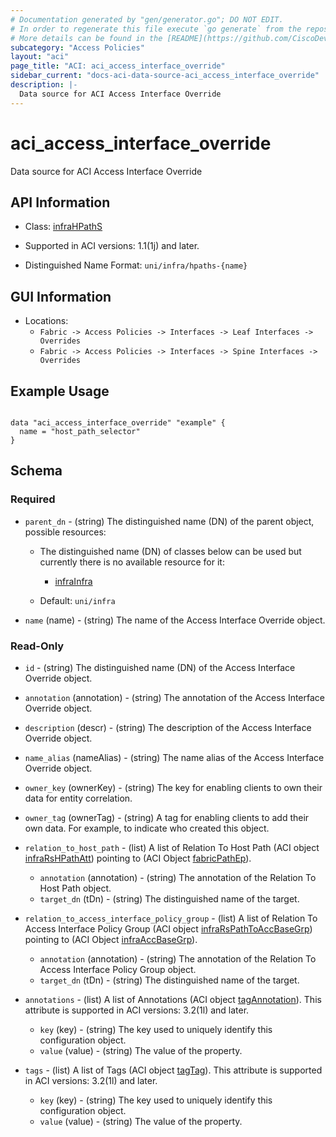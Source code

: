 ```yaml
---
# Documentation generated by "gen/generator.go"; DO NOT EDIT.
# In order to regenerate this file execute `go generate` from the repository root.
# More details can be found in the [README](https://github.com/CiscoDevNet/terraform-provider-aci/blob/master/README.md).
subcategory: "Access Policies"
layout: "aci"
page_title: "ACI: aci_access_interface_override"
sidebar_current: "docs-aci-data-source-aci_access_interface_override"
description: |-
  Data source for ACI Access Interface Override
---
```


# aci_access_interface_override #

Data source for ACI Access Interface Override

## API Information ##

* Class: [infraHPathS](https://pubhub.devnetcloud.com/media/model-doc-latest/docs/app/index.html#/objects/infraHPathS/overview)

* Supported in ACI versions: 1.1(1j) and later.

* Distinguished Name Format: `uni/infra/hpaths-{name}`

## GUI Information ##

* Locations:
  - `Fabric -> Access Policies -> Interfaces -> Leaf Interfaces -> Overrides`
  - `Fabric -> Access Policies -> Interfaces -> Spine Interfaces -> Overrides`

## Example Usage ##

```hcl

data "aci_access_interface_override" "example" {
  name = "host_path_selector"
}

```

## Schema ##

### Required ###

* `parent_dn` - (string) The distinguished name (DN) of the parent object, possible resources:
  - The distinguished name (DN) of classes below can be used but currently there is no available resource for it:
    - [infraInfra](https://pubhub.devnetcloud.com/media/model-doc-latest/docs/app/index.html#/objects/infraInfra/overview)

  - Default: `uni/infra`
  
* `name` (name) - (string) The name of the Access Interface Override object.

### Read-Only ###

* `id` - (string) The distinguished name (DN) of the Access Interface Override object.
* `annotation` (annotation) - (string) The annotation of the Access Interface Override object.
* `description` (descr) - (string) The description of the Access Interface Override object.
* `name_alias` (nameAlias) - (string) The name alias of the Access Interface Override object.
* `owner_key` (ownerKey) - (string) The key for enabling clients to own their data for entity correlation.
* `owner_tag` (ownerTag) - (string) A tag for enabling clients to add their own data. For example, to indicate who created this object.

* `relation_to_host_path` - (list) A list of Relation To Host Path (ACI object [infraRsHPathAtt](https://pubhub.devnetcloud.com/media/model-doc-latest/docs/app/index.html#/objects/infraRsHPathAtt/overview)) pointing to  (ACI Object [fabricPathEp](https://pubhub.devnetcloud.com/media/model-doc-latest/docs/app/index.html#/objects/fabricPathEp/overview)).
  * `annotation` (annotation) - (string) The annotation of the Relation To Host Path object.
  * `target_dn` (tDn) - (string) The distinguished name of the target.

* `relation_to_access_interface_policy_group` - (list) A list of Relation To Access Interface Policy Group (ACI object [infraRsPathToAccBaseGrp](https://pubhub.devnetcloud.com/media/model-doc-latest/docs/app/index.html#/objects/infraRsPathToAccBaseGrp/overview)) pointing to  (ACI Object [infraAccBaseGrp](https://pubhub.devnetcloud.com/media/model-doc-latest/docs/app/index.html#/objects/infraAccBaseGrp/overview)).
  * `annotation` (annotation) - (string) The annotation of the Relation To Access Interface Policy Group object.
  * `target_dn` (tDn) - (string) The distinguished name of the target.

* `annotations` - (list) A list of Annotations (ACI object [tagAnnotation](https://pubhub.devnetcloud.com/media/model-doc-latest/docs/app/index.html#/objects/tagAnnotation/overview)). This attribute is supported in ACI versions: 3.2(1l) and later.
  * `key` (key) - (string) The key used to uniquely identify this configuration object.
  * `value` (value) - (string) The value of the property.

* `tags` - (list) A list of Tags (ACI object [tagTag](https://pubhub.devnetcloud.com/media/model-doc-latest/docs/app/index.html#/objects/tagTag/overview)). This attribute is supported in ACI versions: 3.2(1l) and later.
  * `key` (key) - (string) The key used to uniquely identify this configuration object.
  * `value` (value) - (string) The value of the property.
